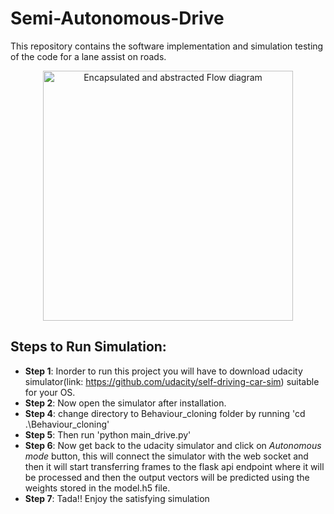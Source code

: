 # Semi-Autonomous-Drive
This repository contains the software implementation and simulation testing of the code for a lane assist on roads.

<p align="center">
  <img src="Semi-Autonomous-Drive\Idea_Pitch_PPT-snap.JPG" width="400" title="Encapsulated and abstracted Flow diagram">
</p>

## Steps to Run Simulation:
* **Step 1**: Inorder to run this project you will have to download udacity simulator(link: https://github.com/udacity/self-driving-car-sim) suitable for your OS. 
* **Step 2**: Now open the simulator after installation.
* **Step 4**: change directory to Behaviour_cloning folder by running 'cd .\Behaviour_cloning\' 
* **Step 5**: Then run 'python main_drive.py' 
* **Step 6**: Now get back to the udacity simulator and click on *Autonomous mode* button, this will connect the simulator with the web socket and then it will start transferring frames to the flask api endpoint where it will be processed and then the output vectors will be predicted using the weights stored in the model.h5 file.
* **Step 7**: Tada!! Enjoy the satisfying simulation